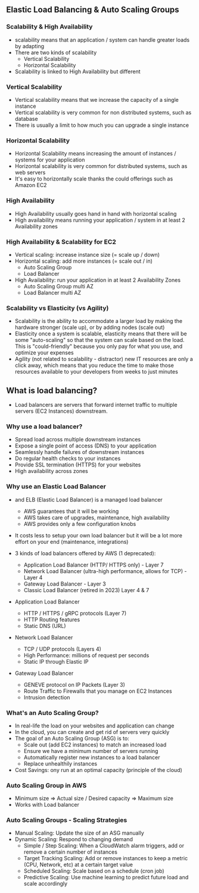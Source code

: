## Elastic Load Balancing & Auto Scaling Groups

### Scalability & High Availability
- scalability means that an application / system can handle greater loads by adapting
- There are two kinds of scalability 
  - Vertical Scalability
  - Horizontal Scalability
- Scalability is linked to High Availability but different 

### Vertical Scalability

- Vertical scalability means that we increase the capacity of a single instance
- Vertical scalability is very common for non distributed systems, such as database
- There is usually a limit to how much you can upgrade a single instance

### Horizontal Scalability
- Horizontal Scalability means increasing the amount of instances / systems for your application
- Horizontal scalability is very common for distributed systems, such as web servers
- It's easy to horizontally scale thanks the could offerings such as Amazon EC2

### High Availability

- High Availability usually goes hand in hand with horizontal scaling
- High availability means running your application / system in at least 2 Availability zones

### High Availability & Scalability for EC2

- Vertical scaling: increase instance size (= scale up / down)
- Horizontal scaling: add more instances (= scale out / in)
  - Auto Scaling Group
  - Load Balancer
- High Availability: run your application in at least 2 Availability Zones
  - Auto Scaling Group multi AZ
  - Load Balancer multi AZ

### Scalability vs Elasticity (vs Agility)

- Scalability is the ability to accommodate a larger load by making the hardware stronger (scale up), or by adding nodes (scale out)
- Elasticity once a system is scalable, elasticity means that there will be some "auto-scaling" so that the system can scale based on the load. This is "could-friendly" because you only pay for what you use, and optimize your expenses
- Agility (not related to scalability - distractor) new IT resources are only a click away, which means that you reduce the time to make those resources available to your developers from weeks to just minutes

## What is load balancing?

- Load balancers are servers that forward internet traffic to multiple servers (EC2 Instances) downstream.

### Why use a load balancer?

- Spread load across multiple downstream instances
- Expose a single point of access (DNS) to your application
- Seamlessly handle failures of downstream instances 
- Do regular health checks to your instances 
- Provide SSL termination (HTTPS) for your websites
- High availability across zones

### Why use an Elastic Load Balancer 

- and ELB (Elastic Load Balancer) is a managed load balancer
  - AWS guarantees that it will be working
  - AWS takes care of upgrades, maintenance, high availability 
  - AWS provides only a few configuration knobs 
- It costs less to setup your own load balancer but it will be a lot more effort on your end (maintenance, integrations)
- 3 kinds of load balancers offered by AWS (1 deprecated):
  - Application Load Balancer (HTTP/ HTTPS only) - Layer 7
  - Network Load Balancer (ultra-high performance, allows for TCP) - Layer 4
  - Gateway Load Balancer - Layer 3 
  - Classic Load Balancer (retired in 2023) Layer 4 & 7

- Application Load Balancer 
  - HTTP / HTTPS / gRPC protocols (Layer 7)
  - HTTP Routing features
  - Static DNS (URL)
- Network Load Balancer
  - TCP / UDP protocols (Layers 4)
  - High Performance: millions of request per seconds 
  - Static IP through Elastic IP 
- Gateway Load Balancer 
  - GENEVE protocol on IP Packets (Layer 3)
  - Route Traffic to Firewalls that you manage on EC2 Instances 
  - Intrusion detection 

### What's an Auto Scaling Group?

- In real-life the load on your websites and application can change
- In the cloud, you can create and get rid of servers very quickly 
- The goal of an Auto Scaling Group (ASG) is to:
  - Scale out (add EC2 instances) to match an increased load
  - Ensure we have a minimum number of servers running
  - Automatically register new instances to a load balancer
  - Replace unhealthily instances
- Cost Savings: ony run at an optimal capacity (principle of the cloud)

### Auto Scaling Group in AWS

- Minimum size => Actual size / Desired capacity => Maximum size
- Works with Load balancer

### Auto Scaling Groups - Scaling Strategies 

- Manual Scaling: Update the size of an ASG manually
- Dynamic Scaling: Respond to changing demand
  - Simple / Step Scaling: When a CloudWatch alarm triggers, add or remove a certain number of instances
  - Target Tracking Scaling: Add or remove instances to keep a metric (CPU, Network, etc) at a certain target value
  - Scheduled Scaling: Scale based on a schedule (cron job)
  - Predictive Scaling: Use machine learning to predict future load and scale accordingly

